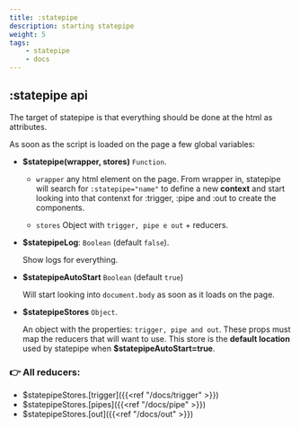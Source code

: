 ```yaml
---
title: :statepipe
description: starting statepipe
weight: 5
tags: 
    - statepipe
    - docs
---
```


## :statepipe api

The target of statepipe is that everything should be done at the html as attributes.

As soon as the script is loaded on the page a few global variables:

* **$statepipe(wrapper, stores)** `Function`.

    * `wrapper` any html element on the page. From wrapper in, statepipe will search for `:statepipe="name"` to define a new **context** and start looking into that contenxt for :trigger, :pipe and :out to create the components.
    
    * `stores` Object with `trigger, pipe e out` + reducers.

* **$statepipeLog**: `Boolean` (default `false`).
  
    Show logs for everything.

* **$statepipeAutoStart** `Boolean` (default `true`)

    Will start looking into `document.body` as soon as it loads on the page.
 
* **$statepipeStores** `Object`.
  
    An object with the properties: `trigger, pipe and out`. These props must map the reducers that will want to use. This store is the **default location** used by statepipe when **$statepipeAutoStart=true**.

###  👉 All reducers:

* $statepipeStores.[trigger]({{<ref "/docs/trigger" >}})
* $statepipeStores.[pipes]({{<ref "/docs/pipe" >}})
* $statepipeStores.[out]({{<ref "/docs/out" >}})
